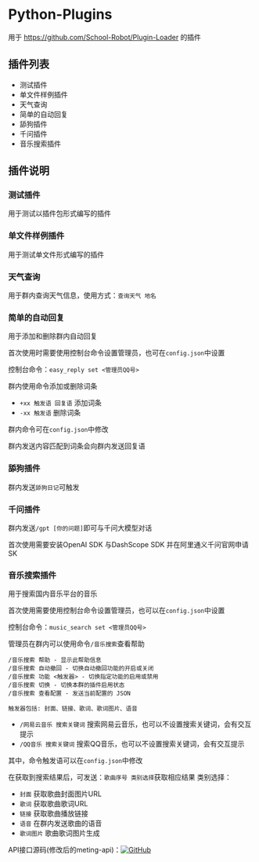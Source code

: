 # Python-Plugins
用于 https://github.com/School-Robot/Plugin-Loader 的插件

## 插件列表

- 测试插件
- 单文件样例插件
- 天气查询
- 简单的自动回复
- 舔狗插件
- 千问插件
- 音乐搜索插件

## 插件说明

### 测试插件

用于测试以插件包形式编写的插件

### 单文件样例插件

用于测试单文件形式编写的插件

### 天气查询

用于群内查询天气信息，使用方式：`查询天气 地名`

### 简单的自动回复

用于添加和删除群内自动回复

首次使用时需要使用控制台命令设置管理员，也可在`config.json`中设置

控制台命令：`easy_reply set <管理员QQ号>`

群内使用命令添加或删除词条

- `+xx 触发语 回复语` 添加词条
- `-xx 触发语` 删除词条

群内命令可在`config.json`中修改

群内发送内容匹配到词条会向群内发送回复语

### 舔狗插件

群内发送`舔狗日记`可触发

### 千问插件
群内发送`/gpt [你的问题]`即可与千问大模型对话

首次使用需要安装OpenAI SDK 与DashScope SDK 并在阿里通义千问官网申请SK

### 音乐搜索插件

用于搜索国内音乐平台的音乐

首次使用需要使用控制台命令设置管理员，也可以在`config.json`中设置

控制台命令：`music_search set <管理员QQ号>`

管理员在群内可以使用命令`/音乐搜索`查看帮助
```
/音乐搜索 帮助 - 显示此帮助信息
/音乐搜索 自动撤回 - 切换自动撤回功能的开启或关闭
/音乐搜索 功能 <触发器> - 切换指定功能的启用或禁用
/音乐搜索 切换 - 切换本群的插件启用状态
/音乐搜索 查看配置 - 发送当前配置的 JSON

触发器包括: 封面、链接、歌词、歌词图片、语音
```

- `/网易云音乐 搜索关键词` 搜索网易云音乐，也可以不设置搜索关键词，会有交互提示
- `/QQ音乐 搜索关键词` 搜索QQ音乐，也可以不设置搜索关键词，会有交互提示

其中，命令触发语可以在`config.json`中修改

在获取到搜索结果后，可发送：`歌曲序号 类别选择`获取相应结果
类别选择：

- `封面`  获取歌曲封面图片URL
- `歌词`  获取歌曲歌词URL
- `链接`  获取歌曲播放链接
- `语音`  在群内发送歌曲的语音
- `歌词图片`  歌曲歌词图片生成

API接口源码(修改后的meting-api)：[![GitHub](https://img.shields.io/badge/GitHub-cnrenil/meting--api-blue)](https://github.com/cnrenil/meting-api)

